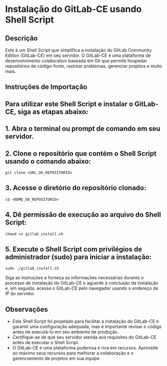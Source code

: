 # Instalação do GitLab-CE usando Shell Script

## Descrição

Este é um Shell Script que simplifica a instalação do GitLab Community Edition (GitLab-CE) em seu servidor. O GitLab-CE é uma plataforma de desenvolvimento colaborativo baseada em Git que permite hospedar repositórios de código-fonte, rastrear problemas, gerenciar projetos e muito mais.

## Instruções de Importação

## Para utilizar este Shell Script e instalar o GitLab-CE, siga as etapas abaixo:

## 1. Abra o terminal ou prompt de comando em seu servidor.

## 2. Clone o repositório que contém o Shell Script usando o comando abaixo:

`git clone <URL_DO_REPOSITORIO>`


## 3. Acesse o diretório do repositório clonado:

`cd <NOME_DO_REPOSITORIO>`

## 4. Dê permissão de execução ao arquivo do Shell Script:

`chmod +x gitlab_install.sh`


## 5. Execute o Shell Script com privilégios de administrador (sudo) para iniciar a instalação:

`sudo ./gitlab_install.sh`

Siga as instruções e forneça as informações necessárias durante o processo de instalação do GitLab-CE e aguarde a conclusão da instalação e, em seguida, acesse o GitLab-CE pelo navegador usando o endereço de IP do servidor.

## Observações
- Este Shell Script foi projetado para facilitar a instalação do GitLab-CE e garantir uma configuração adequada, mas é importante revisar o código antes de executá-lo em seu ambiente de produção.
- Certifique-se de que seu servidor atenda aos requisitos do GitLab-CE antes de executar o Shell Script.
- O GitLab-CE é uma plataforma poderosa e rica em recursos. Aproveite ao máximo seus recursos para melhorar a colaboração e o gerenciamento de projetos em sua equipe.
